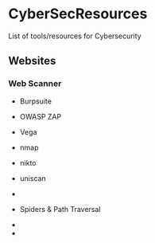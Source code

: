 # CyberSecResources
List of tools/resources for Cybersecurity

## Websites
### Web Scanner
  - Burpsuite
  - OWASP ZAP
  - Vega
  - nmap
  - nikto
  - uniscan
  - 

- Spiders & Path Traversal
-   


- 
